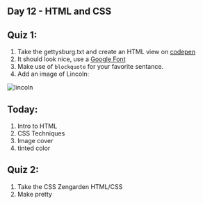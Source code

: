 Day 12 - HTML and CSS
---------------------

Quiz 1:
-------

1. Take the gettysburg.txt and create an HTML view on [codepen](http://codepen.io)
2. It should look nice, use a [Google Font](http://fonts.google.com)
3. Make use of `blockquote` for your favorite sentance.
4. Add an image of Lincoln:

![lincoln](http://media-cache-ec0.pinimg.com/736x/ad/f1/b4/adf1b4ff0ac26aef9f0bb9b7d493a2c2.jpg)


Today:
----

1. Intro to HTML
1. CSS Techniques
1. Image cover
1. tinted color

Quiz 2:
--------

1. Take the CSS Zengarden HTML/CSS
2. Make pretty
